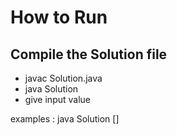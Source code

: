 # How to Run 
## Compile the Solution file 
* javac Solution.java 
* java Solution
* give input value

examples : java Solution []
